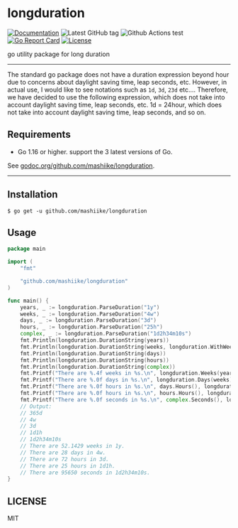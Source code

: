 # longduration

[![Documentation](https://godoc.org/github.com/mashiike/longduration?status.svg)](https://godoc.org/github.com/mashiike/longduration)
![Latest GitHub tag](https://img.shields.io/github/tag/mashiike/longduration.svg)
![Github Actions test](https://github.com/mashiike/longduration/workflows/Test/badge.svg?branch=main)
[![Go Report Card](https://goreportcard.com/badge/mashiike/longduration)](https://goreportcard.com/report/mashiike/longduration)
[![License](https://img.shields.io/badge/license-MIT-blue.svg)](https://github.com/mashiike/longduration/blob/master/LICENSE)

 go utility package for long duration

-----

The standard go package does not have a duration expression beyond hour due to concerns about daylight saving time, leap seconds, etc.
However, in actual use, I would like to see notations such as `1d`, `3d`, `23d` etc.... Therefore, we have decided to use the following expression, which does not take into account daylight saving time, leap seconds, etc.
1d = 24hour, which does not take into account daylight saving time, leap seconds, and so on.

## Requirements
  * Go 1.16 or higher. support the 3 latest versions of Go.


See [godoc.org/github.com/mashiike/longduration](https://godoc.org/github.com/mashiike/longduration).

-----

## Installation

```shell
$ go get -u github.com/mashiike/longduration
```

## Usage

```go
package main

import (
	"fmt"

	"github.com/mashiike/longduration"
)

func main() {
	years, _ := longduration.ParseDuration("1y")
	weeks, _ := longduration.ParseDuration("4w")
	days, _ := longduration.ParseDuration("3d")
	hours, _ := longduration.ParseDuration("25h")
	complex, _ := longduration.ParseDuration("1d2h34m10s")
	fmt.Println(longduration.DurationString(years))
	fmt.Println(longduration.DurationString(weeks, longduration.WithWeek()))
	fmt.Println(longduration.DurationString(days))
	fmt.Println(longduration.DurationString(hours))
	fmt.Println(longduration.DurationString(complex))
	fmt.Printf("There are %.4f weeks in %s.\n", longduration.Weeks(years), longduration.DurationString(years, longduration.WithYear()))
	fmt.Printf("There are %.0f days in %s.\n", longduration.Days(weeks), longduration.DurationString(weeks, longduration.WithWeek()))
	fmt.Printf("There are %.0f hours in %s.\n", days.Hours(), longduration.DurationString(days))
	fmt.Printf("There are %.0f hours in %s.\n", hours.Hours(), longduration.DurationString(hours))
	fmt.Printf("There are %.0f seconds in %s.\n", complex.Seconds(), longduration.DurationString(complex))
	// Output:
	// 365d
	// 4w
	// 3d
	// 1d1h
	// 1d2h34m10s
	// There are 52.1429 weeks in 1y.
	// There are 28 days in 4w.
	// There are 72 hours in 3d.
	// There are 25 hours in 1d1h.
	// There are 95650 seconds in 1d2h34m10s.
}
```

## LICENSE

MIT
